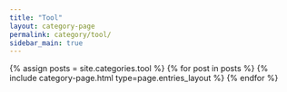 ```yaml
---
title: "Tool"
layout: category-page
permalink: category/tool/
sidebar_main: true
---
```



{% assign posts = site.categories.tool %}
{% for post in posts %} {% include category-page.html type=page.entries_layout %} {% endfor %}
